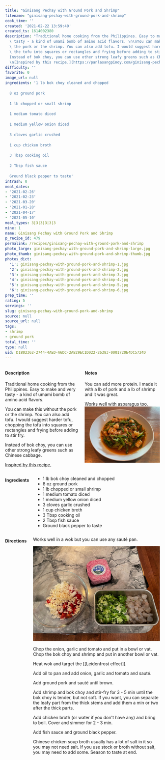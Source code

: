 ```yaml
---
title: "Ginisang Pechay with Ground Pork and Shrimp"
filename: "ginisang-pechay-with-ground-pork-and-shrimp"
cook_time: ''
created: '2021-02-22 13:59:40'
created_ts: 1614002380
description: "Traditional home cooking from the Philippines. Easy to make and very\
  \ tasty - a kind of umami bomb of amino acid flavors. \n\nYou can make this without\
  \ the pork or the shrimp. You can also add tofu. I would suggest harder tofu, chopping\
  \ the tofu into squares or rectangles and frying before adding to stir fry.\n\n\
  Instead of bok choy, you can use other strong leafy greens such as Chinese cabbage.\n\
  \n[Inspired by this recipe.](https://panlasangpinoy.com/ginisang-pechay-with-ground-pork-and-shrimp-bok-choy/)"
difficulty: ''
favorite: 0
image_url: null
ingredients: '1 lb bok choy cleaned and chopped

  8 oz ground pork

  1 lb chopped or small shrimp

  1 medium tomato diced

  1 medium yellow onion diced

  3 cloves garlic crushed

  1 cup chicken broth

  3 Tbsp cooking oil

  2 Tbsp fish sauce

  Ground black pepper to taste'
intrash: 0
meal_dates:
- '2021-02-26'
- '2021-02-23'
- '2021-03-20'
- '2021-01-28'
- '2021-04-17'
- '2021-05-10'
meal_types: 3|3|3|3|3|3
mine: 1
name: Ginisang Pechay with Ground Pork and Shrimp
p_recipe_id: 479
permalink: /recipes/ginisang-pechay-with-ground-pork-and-shrimp
photo_large: ginisang-pechay-with-ground-pork-and-shrimp-large.jpg
photo_thumb: ginisang-pechay-with-ground-pork-and-shrimp-thumb.jpg
photos_dict:
  '1': ginisang-pechay-with-ground-pork-and-shrimp-1.jpg
  '2': ginisang-pechay-with-ground-pork-and-shrimp-2.jpg
  '3': ginisang-pechay-with-ground-pork-and-shrimp-3.jpg
  '4': ginisang-pechay-with-ground-pork-and-shrimp-4.jpg
  '5': ginisang-pechay-with-ground-pork-and-shrimp-5.jpg
  '6': ginisang-pechay-with-ground-pork-and-shrimp-6.jpg
prep_time: ''
rating: 5
servings: ''
slug: ginisang-pechay-with-ground-pork-and-shrimp
source: null
source_url: null
tags:
- shrimp
- ground pork
total_time: ''
type: null
uid: D1802362-2744-4AED-A6DC-2AB29EC1D022-26383-0001720E4DC5724D
---
```

<div class="large-8 medium-7 columns" id="writeup">		<div id="description"><h4>Description</h4>
<div class="box box-description content"><p>Traditional home cooking from the Philippines. Easy to make and very tasty - a kind of umami bomb of amino acid flavors.</p>
<p>You can make this without the pork or the shrimp. You can also add tofu. I would suggest harder tofu, chopping the tofu into squares or rectangles and frying before adding to stir fry.</p>
<p>Instead of bok choy, you can use other strong leafy greens such as Chinese cabbage.</p>
<p><a href="https://panlasangpinoy.com/ginisang-pechay-with-ground-pork-and-shrimp-bok-choy/">Inspired by this recipe.</a></p>
</div></div>		<div id="notes"><h4>Notes</h4>
<div class="box box-notes"><p>You can add more protein. I made it with a lb of pork and a lb of shrimp and it was great.</p>
<p>Works well with asparagus too. <img src="/images/recipes/ginisang-pechay-with-ground-pork-and-shrimp-6.jpg" alt="6" /></p>
</div></div>	</div><!-- #writeup -->
</div><!-- #row-one -->
<div class="row" id="row-two">	<div class="medium-4 small-5 columns" id="ingredients"><h4>Ingredients</h4><div class="box box-ingredients content"><ul>
<li>1 lb bok choy cleaned and chopped</li>
<li>8 oz ground pork</li>
<li>1 lb chopped or small shrimp</li>
<li>1 medium tomato diced</li>
<li>1 medium yellow onion diced</li>
<li>3 cloves garlic crushed</li>
<li>1 cup chicken broth</li>
<li>3 Tbsp cooking oil</li>
<li>2 Tbsp fish sauce</li>
<li>Ground black pepper to taste</li>
</ul>
</div>	</div>	<div class="medium-6 small-7 columns" id="directions"><h4>Directions</h4><div class="box box-directions content"><p>Works well in a wok but you can use any sauté pan.</p>
<p><img src="/images/recipes/ginisang-pechay-with-ground-pork-and-shrimp-2.jpg" alt="2" /></p>
<p>Chop the onion, garlic and tomato and put in a bowl or vat. Chop the bok choy and shrimp and put in another bowl or vat.</p>
<p>Heat wok and target the [[Leidenfrost effect]].</p>
<p>Add oil to pan and add onion, garlic and tomato and sauté.</p>
<p>Add ground pork and sauté until brown.</p>
<p>Add shrimp and bok choy and stir-fry for 3 - 5 min until the bok choy is tender, but not soft. If you want, you can separate the leafy part from the thick stems and add them a min or two after the thick parts.</p>
<p>Add chicken broth (or water if you don't have any) and bring to boil. Cover and simmer for 2 - 3 min.</p>
<p>Add fish sauce and ground black pepper.</p>
<p>Chinese chicken soup broth usually has a lot of salt in it so you may not need salt. If you use stock or broth without salt, you may need to add some. Season to taste at end.</p>
</div>	</div>